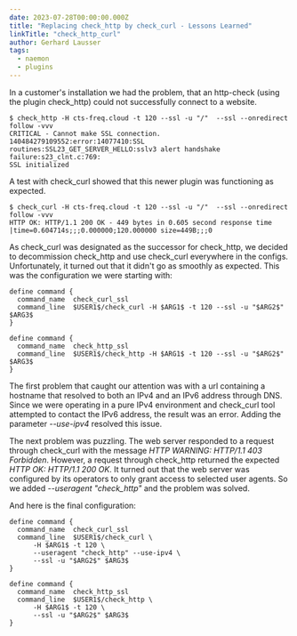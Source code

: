 ```yaml
---
date: 2023-07-28T00:00:00.000Z
title: "Replacing check_http by check_curl - Lessons Learned"
linkTitle: "check_http_curl"
author: Gerhard Lausser
tags:
  - naemon
  - plugins
---
```

In a customer's installation we had the problem, that an http-check (using the plugin check_http) could not successfully connect to a website. 

```
$ check_http -H cts-freq.cloud -t 120 --ssl -u "/"  --ssl --onredirect follow -vvv 
CRITICAL - Cannot make SSL connection.
140484279109552:error:14077410:SSL routines:SSL23_GET_SERVER_HELLO:sslv3 alert handshake failure:s23_clnt.c:769:
SSL initialized
```

A test with check_curl showed that this newer plugin was functioning as expected.
```
$ check_curl -H cts-freq.cloud -t 120 --ssl -u "/"  --ssl --onredirect follow -vvv 
HTTP OK: HTTP/1.1 200 OK - 449 bytes in 0.605 second response time |time=0.604714s;;;0.000000;120.000000 size=449B;;;0
```

As check_curl was designated as the successor for check_http, we decided to decommission check_http and use check_curl everywhere in the configs.
Unfortunately, it turned out that it didn't go as smoothly as expected.
This was the configuration we were starting with:
```
define command {
  command_name  check_curl_ssl
  command_line  $USER1$/check_curl -H $ARG1$ -t 120 --ssl -u "$ARG2$" $ARG3$
}

define command {
  command_name  check_http_ssl
  command_line  $USER1$/check_http -H $ARG1$ -t 120 --ssl -u "$ARG2$" $ARG3$
}
```

The first problem that caught our attention was with a url containing a hostname that resolved to both an IPv4 and an IPv6 address through DNS. Since we were operating in a pure IPv4 environment and check_curl tool attempted to contact the IPv6 address, the result was an error. Adding the parameter _\-\-use-ipv4_ resolved this issue.

The next problem was puzzling. The web server responded to a request through check_curl with the message *HTTP WARNING: HTTP/1.1 403 Forbidden*. However, a request through check_http returned the expected *HTTP OK: HTTP/1.1 200 OK*.
It turned out that the web server was configured by its operators to only grant access to selected user agents. So we added _\-\-useragent "check_http"_ and the problem was solved.

And here is the final configuration:

```
define command {
  command_name  check_curl_ssl
  command_line  $USER1$/check_curl \
      -H $ARG1$ -t 120 \
      --useragent "check_http" --use-ipv4 \
      --ssl -u "$ARG2$" $ARG3$
}

define command {
  command_name  check_http_ssl
  command_line  $USER1$/check_http \
      -H $ARG1$ -t 120 \
      --ssl -u "$ARG2$" $ARG3$
}
```

